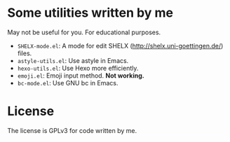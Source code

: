 # Some utilities written by me #

May not be useful for you. For educational purposes.

- `SHELX-mode.el`: A mode for edit SHELX (http://shelx.uni-goettingen.de/) files.
- `astyle-utils.el`: Use astyle in Emacs.
- `hexo-utils.el`: Use Hexo more efficiently.
- `emoji.el`: Emoji input method. **Not working.**
- `bc-mode.el`: Use GNU bc in Emacs.

# License #

The license is GPLv3 for code written by me.

